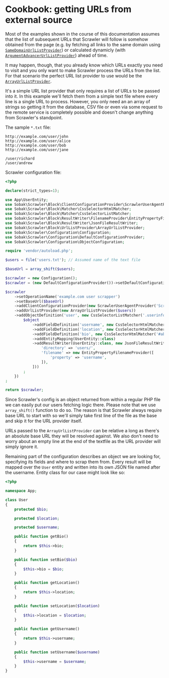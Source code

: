 # Cookbook: getting URLs from external source
Most of the examples shown in the course of this documentation assumes that the
list of subsequent URLs that Scrawler will follow is somehow obtained from the
page (e.g. by fetching all links to the same domain using [`SameDomainUrlListProvider`][same-domain])
or calculated dynamicly (with [`ArgumentAdvancerUrlListProvider`][argument-advancer])
ahead of time.

It may happen, though, that you already know which URLs exactly you need to visit
and you only want to make Scrawler process the URLs from the list. For that
scenario the perfect URL list provider to use would be the [`ArrayUrlListProvider`][array-list].

It's a simple URL list provider that only requires a list of URLs to be passed into it.
In this example we'll fetch them from a simple text file where every line is a single
URL to process. However, you only need an an array of strings so getting it from
the database, CSV file or even via some request to the remote service is completely
possible and doesn't change anything from Scrawler's standpoint.

The sample `*.txt` file:

```
http://example.com/user/john
http://example.com/user/alice
http://example.com/user/bob
http://example.com/user/jane

/user/richard
/user/andrew
```

Scrawler configuration file:

```php
<?php

declare(strict_types=1);

use App\UserEntity;
use Sobak\Scrawler\Block\ClientConfigurationProvider\ScrawlerUserAgentProvider;
use Sobak\Scrawler\Block\Matcher\CssSelectorHtmlMatcher;
use Sobak\Scrawler\Block\Matcher\CssSelectorListMatcher;
use Sobak\Scrawler\Block\ResultWriter\FilenameProvider\EntityPropertyFilenameProvider;
use Sobak\Scrawler\Block\ResultWriter\JsonFileResultWriter;
use Sobak\Scrawler\Block\UrlListProvider\ArrayUrlListProvider;
use Sobak\Scrawler\Configuration\Configuration;
use Sobak\Scrawler\Configuration\DefaultConfigurationProvider;
use Sobak\Scrawler\Configuration\ObjectConfiguration;

require 'vendor/autoload.php';

$users = file('users.txt'); // Assumed name of the text file

$baseUrl = array_shift($users);

$scrawler = new Configuration();
$scrawler = (new DefaultConfigurationProvider())->setDefaultConfiguration($scrawler);

$scrawler
    ->setOperationName('example.com user scrapper')
    ->setBaseUrl($baseUrl)
    ->addClientConfigurationProvider(new ScrawlerUserAgentProvider('Scrawler Test', 'http://sobak.pl'))
    ->addUrlListProvider(new ArrayUrlListProvider($users))
    ->addObjectDefinition('user', new CssSelectorListMatcher('.userinfo'), function (ObjectConfiguration $object) {
        $object
            ->addFieldDefinition('username', new CssSelectorHtmlMatcher('h1'))
            ->addFieldDefinition('location', new CssSelectorHtmlMatcher('span.from'))
            ->addFieldDefinition('bio', new CssSelectorHtmlMatcher('#about > div'))
            ->addEntityMapping(UserEntity::class)
            ->addResultWriter(UserEntity::class, new JsonFileResultWriter([
                'directory' => 'users/',
                'filename' => new EntityPropertyFilenameProvider([
                    'property' => 'username',
                ]),
            ]))
        ;
    })
;

return $scrawler;
```

Since Scrawler's config is an object returned from within a regular PHP file we can
easily put our users fetching logic there. Please note that we use `array_shift()`
function to do so. The reason is that Scrawler always require base URL to start with
so we'll simply take first line of the file as the base and skip it for the URL provider
itself.

URLs passed to the `ArrayUrlListProvider` can be relative a long as there's an absolute
base URL they will be resolved against. We also don't need to worry about an empty line
at the end of the textfile as the URL provider will simply ignore it.

Remaining part of the configuration describes an object we are looking for, specifying
its fields and where to scrap them from. Every result will be mapped over the `User`
entity and written into its own JSON file named after the username. Entity class
for our case might look like so:

```php
<?php

namespace App;

class User
{
    protected $bio;

    protected $location;

    protected $username;

    public function getBio()
    {
        return $this->bio;
    }

    public function setBio($bio)
    {
        $this->bio = $bio;
    }

    public function getLocation()
    {
        return $this->location;
    }

    public function setLocation($location)
    {
        $this->location = $location;
    }

    public function getUsername()
    {
        return $this->username;
    }

    public function setUsername($username)
    {
        $this->username = $username;
    }
}
```

[argument-advancer]: ../blocks/urllistprovider.md#argumentadvancerurllistprovider
[array-list]: ../blocks/urllistprovider.md#arrayurllistprovider
[same-domain]: ../blocks/urllistprovider.md#samedomainurllistprovider
